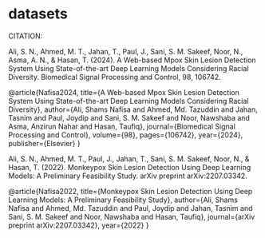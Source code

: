 # datasets

CITATION:


Ali, S. N., Ahmed, M. T., Jahan, T., Paul, J., Sani, S. M. Sakeef, Noor, N., Asma, A. N., & Hasan, T. (2024). A Web-based Mpox Skin Lesion Detection System Using State-of-the-art Deep Learning Models Considering Racial Diversity. Biomedical Signal Processing and Control, 98, 106742.

@article{Nafisa2024,
title={A Web-based Mpox Skin Lesion Detection System Using State-of-the-art Deep Learning Models Considering Racial Diversity},
author={Ali, Shams Nafisa and Ahmed, Md. Tazuddin and Jahan, Tasnim and Paul, Joydip and Sani, S. M. Sakeef and Noor, Nawshaba and Asma, Anzirun Nahar and Hasan, Taufiq},
journal={Biomedical Signal Processing and Control},
volume={98},
pages={106742},
year={2024},
publisher={Elsevier}
}

Ali, S. N., Ahmed, M. T., Paul, J., Jahan, T., Sani, S. M. Sakeef, Noor, N., & Hasan, T. (2022). Monkeypox Skin Lesion Detection Using Deep Learning Models: A Preliminary Feasibility Study. arXiv preprint arXiv:2207.03342.

@article{Nafisa2022,
title={Monkeypox Skin Lesion Detection Using Deep Learning Models: A Preliminary Feasibility Study},
author={Ali, Shams Nafisa and Ahmed, Md. Tazuddin and Paul, Joydip and Jahan, Tasnim and Sani, S. M. Sakeef and Noor, Nawshaba and Hasan, Taufiq},
journal={arXiv preprint arXiv:2207.03342},
year={2022}
}
